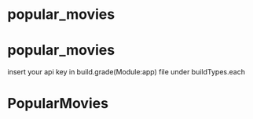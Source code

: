 # popular_movies
# popular_movies
insert your api key in build.grade(Module:app) file under buildTypes.each
# PopularMovies
